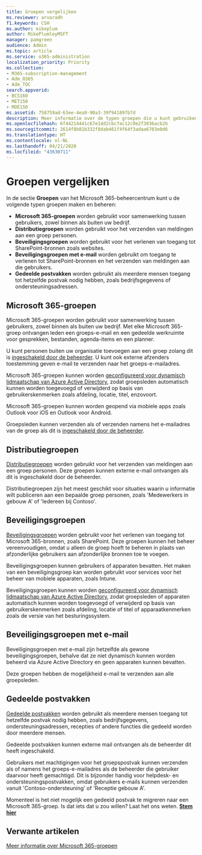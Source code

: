 ```yaml
---
title: Groepen vergelijken
ms.reviewer: arvaradh
f1.keywords: CSH
ms.author: mikeplum
author: MikePlumleyMSFT
manager: pamgreen
audience: Admin
ms.topic: article
ms.service: o365-administration
localization_priority: Priority
ms.collection:
- M365-subscription-management
- Adm_O365
- Adm_TOC
search.appverid:
- BCS160
- MET150
- MOE150
ms.assetid: 758759ad-63ee-4ea9-90a3-39f941897b7d
description: Meer informatie over de typen groepen die u kunt gebruiken.
ms.openlocfilehash: 6f44214441c67e14d2cbc7ac12c0e2f3036acb2b
ms.sourcegitcommit: 2614f8b81b332f8dab461f4f64f3adaa6703e0d6
ms.translationtype: HT
ms.contentlocale: nl-NL
ms.lasthandoff: 04/21/2020
ms.locfileid: "43630711"
---
```

# <a name="compare-groups"></a>Groepen vergelijken

In de sectie **Groepen** van het Microsoft 365-beheercentrum kunt u de volgende typen groepen maken en beheren: 

- **Microsoft 365-groepen** worden gebruikt voor samenwerking tussen gebruikers, zowel binnen als buiten uw bedrijf.
- **Distributiegroepen** worden gebruikt voor het verzenden van meldingen aan een groep personen.
- **Beveiligingsgroepen** worden gebruikt voor het verlenen van toegang tot SharePoint-bronnen zoals websites.
- **Beveiligingsgroepen met e-mail** worden gebruikt om toegang te verlenen tot SharePoint-bronnen en het verzenden van meldingen aan die gebruikers.
- **Gedeelde postvakken** worden gebruikt als meerdere mensen toegang tot hetzelfde postvak nodig hebben, zoals bedrijfsgegevens of ondersteuningsadressen.

## <a name="microsoft-365-groups"></a>Microsoft 365-groepen

Microsoft 365-groepen worden gebruikt voor samenwerking tussen gebruikers, zowel binnen als buiten uw bedrijf. Met elke Microsoft 365-groep ontvangen leden een groeps-e-mail en een gedeelde werkruimte voor gesprekken, bestanden, agenda-items en een planner.

U kunt personen buiten uw organisatie toevoegen aan een groep zolang dit is [ingeschakeld door de beheerder](manage-guest-access-in-groups.md). U kunt ook externe afzenders toestemming geven e-mail te verzenden naar het groeps-e-mailadres.

Microsoft 365-groepen kunnen worden [geconfigureerd voor dynamisch lidmaatschap van Azure Active Directory](https://docs.microsoft.com/azure/active-directory/users-groups-roles/groups-change-type), zodat groepsleden automatisch kunnen worden toegevoegd of verwijderd op basis van gebruikerskenmerken zoals afdeling, locatie, titel, enzovoort.

Microsoft 365-groepen kunnen worden geopend via mobiele apps zoals Outlook voor iOS en Outlook voor Android.

Groepsleden kunnen verzenden als of verzenden namens het e-mailadres van de groep als dit is [ingeschakeld door de beheerder](allow-members-to-send-as-or-send-on-behalf-of-group.md).

## <a name="distribution-groups"></a>Distributiegroepen

[Distributiegroepen](https://docs.microsoft.com/exchange/recipients-in-exchange-online/manage-distribution-groups/manage-distribution-groups) worden gebruikt voor het verzenden van meldingen aan een groep personen. Deze groepen kunnen externe e-mail ontvangen als dit is ingeschakeld door de beheerder.

Distributiegroepen zijn het meest geschikt voor situaties waarin u informatie wilt publiceren aan een bepaalde groep personen, zoals 'Medewerkers in gebouw A' of 'Iedereen bij Contoso'.

## <a name="security-groups"></a>Beveiligingsgroepen

[Beveiligingsgroepen](../email/create-edit-or-delete-a-security-group.md) worden gebruikt voor het verlenen van toegang tot Microsoft 365-bronnen, zoals SharePoint. Deze groepen kunnen het beheer vereenvoudigen, omdat u alleen de groep hoeft te beheren in plaats van afzonderlijke gebruikers aan afzonderlijke bronnen toe te voegen.

Beveiligingsgroepen kunnen gebruikers of apparaten bevatten. Het maken van een beveiligingsgroep kan worden gebruikt voor services voor het beheer van mobiele apparaten, zoals Intune.

Beveiligingsgroepen kunnen worden [geconfigureerd voor dynamisch lidmaatschap van Azure Active Directory](https://docs.microsoft.com/azure/active-directory/users-groups-roles/groups-change-type), zodat groepsleden of apparaten automatisch kunnen worden toegevoegd of verwijderd op basis van gebruikerskenmerken zoals afdeling, locatie of titel of apparaatkenmerken zoals de versie van het besturingssystem.

## <a name="mail-enabled-security-groups"></a>Beveiligingsgroepen met e-mail

Beveiligingsgroepen met e-mail zijn hetzelfde als gewone beveiligingsgroepen, behalve dat ze niet dynamisch kunnen worden beheerd via Azure Active Directory en geen apparaten kunnen bevatten.

Deze groepen hebben de mogelijkheid e-mail te verzenden aan alle groepsleden.

## <a name="shared-mailboxes"></a>Gedeelde postvakken

[Gedeelde postvakken](../email/create-a-shared-mailbox.md) worden gebruikt als meerdere mensen toegang tot hetzelfde postvak nodig hebben, zoals bedrijfsgegevens, ondersteuningsadressen, recepties of andere functies die gedeeld worden door meerdere mensen.

Gedeelde postvakken kunnen externe mail ontvangen als de beheerder dit heeft ingeschakeld.

Gebruikers met machtigingen voor het groepspostvak kunnen verzenden als of namens het groeps-e-mailadres als de beheerder die gebruiker daarvoor heeft gemachtigd. Dit is bijzonder handig voor helpdesk- en ondersteuningspostvakken, omdat gebruikers e-mails kunnen verzenden vanuit 'Contoso-ondersteuning' of 'Receptie gebouw A'.

Momenteel is het niet mogelijk een gedeeld postvak te migreren naar een Microsoft 365-groep. Is dat iets dat u zou willen? Laat het ons weten. **[Stem hier](https://go.microsoft.com/fwlink/?linkid=871518)**

## <a name="related-articles"></a>Verwante artikelen

[Meer informatie over Microsoft 365-groepen](https://support.office.com/article/b565caa1-5c40-40ef-9915-60fdb2d97fa2)
